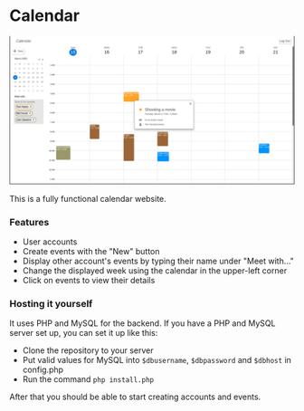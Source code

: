 
# Calendar

![alt text](https://raw.githubusercontent.com/jackdawkins11/calendar/master/img/screenshot.png)

This is a fully functional calendar website.

### Features

* User accounts
* Create events with the "New" button
* Display other account's events by typing their name under "Meet with..."
* Change the displayed week using the calendar in the upper-left corner
* Click on events to view their details

### Hosting it yourself

It uses PHP and MySQL for the backend. If you have a PHP and MySQL server set up, you can set it up like this:

* Clone the repository to your server
* Put valid values for MySQL into ```$dbusername```, ```$dbpassword``` and ```$dbhost``` in config.php
* Run the command ```php install.php```

After that you should be able to start creating accounts and events.
